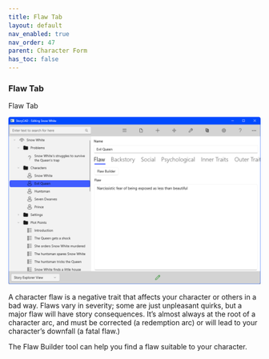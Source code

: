 ```yaml
---
title: Flaw Tab
layout: default
nav_enabled: true
nav_order: 47
parent: Character Form
has_toc: false
---
```

### Flaw Tab
Flaw Tab

![](../media/Character-Flaw-Tab.png)

A character flaw is a negative trait that affects your character or others in a bad way. Flaws vary in severity; some are just unpleasant quirks, but a major flaw will have story consequences. It’s almost always at the root of a character arc, and must be corrected (a redemption arc) or will lead to your character’s downfall  (a fatal flaw.)

The Flaw Builder tool can help you find a flaw suitable to your character.


